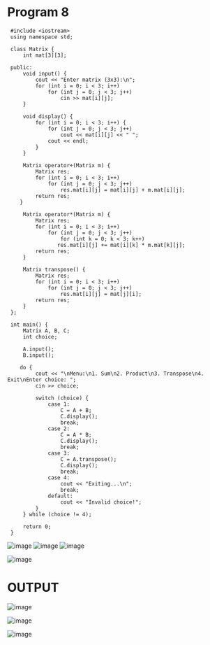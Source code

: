 # Program 8 
     #include <iostream>
     using namespace std;

     class Matrix {
         int mat[3][3];

     public:
         void input() {
             cout << "Enter matrix (3x3):\n";
             for (int i = 0; i < 3; i++)
                 for (int j = 0; j < 3; j++)
                     cin >> mat[i][j];
         }

         void display() {
             for (int i = 0; i < 3; i++) {
                 for (int j = 0; j < 3; j++)
                     cout << mat[i][j] << " ";
                 cout << endl;
             }
         }

         Matrix operator+(Matrix m) {
             Matrix res;
             for (int i = 0; i < 3; i++)
                 for (int j = 0; j < 3; j++)
                     res.mat[i][j] = mat[i][j] + m.mat[i][j];
             return res;
        }

         Matrix operator*(Matrix m) {
             Matrix res;
             for (int i = 0; i < 3; i++)
                 for (int j = 0; j < 3; j++)
                     for (int k = 0; k < 3; k++)
                    res.mat[i][j] += mat[i][k] * m.mat[k][j];
             return res;
         }

         Matrix transpose() {
             Matrix res;
             for (int i = 0; i < 3; i++)
                 for (int j = 0; j < 3; j++)
                     res.mat[i][j] = mat[j][i];
             return res;
         }
     };

     int main() {
         Matrix A, B, C;
         int choice;

         A.input();
         B.input();

        do {
             cout << "\nMenu:\n1. Sum\n2. Product\n3. Transpose\n4. Exit\nEnter choice: ";
             cin >> choice;

             switch (choice) {
                 case 1:
                     C = A + B;
                     C.display();
                     break;
                 case 2:
                     C = A * B;
                     C.display();
                     break;
                 case 3:
                     C = A.transpose();
                     C.display();
                     break;
                 case 4:
                     cout << "Exiting...\n";
                     break;
                 default:
                     cout << "Invalid choice!";
             }
         } while (choice != 4);

         return 0;
     }



![image](https://github.com/user-attachments/assets/fc62be21-43a1-4fe2-9c56-ef24355b9c6b)
![image](https://github.com/user-attachments/assets/4f432c63-47eb-44c5-88e0-dc2e0c4d39cc)
![image](https://github.com/user-attachments/assets/94e60101-b4bb-42f0-abb1-f5813e353f37)

![image](https://github.com/user-attachments/assets/034aa290-a337-4495-800d-834e1e927da9)

# OUTPUT


![image](https://github.com/user-attachments/assets/15ac244e-e1e6-484d-94a5-a7d271a65649)

![image](https://github.com/user-attachments/assets/64a76632-c66a-490e-878f-25d3efca3081)

![image](https://github.com/user-attachments/assets/0641a2ba-cf54-4465-973a-298d3706b2d4)

